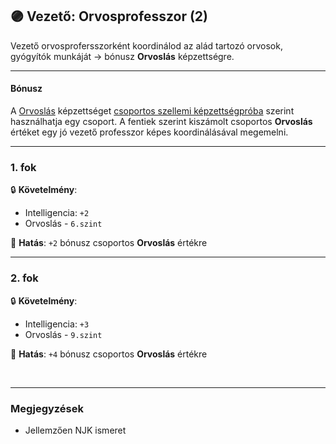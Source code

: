 ## 🟣 Vezető: Orvosprofesszor (2)

Vezető orvosprofersszorként koordinálod az alád tartozó orvosok, gyógyítók munkáját → bónusz **Orvoslás** képzettségre.

---
#### Bónusz

A [Orvoslás](../kepzettsegek.primer.altalanos/orvoslas.md) képzettséget [csoportos szellemi képzettségpróba](../037_csoportos_kepzettsegproba.md#%EF%B8%8F-2-csoportos-szellemi-k%C3%A9pzetts%C3%A9gpr%C3%B3ba) szerint használhatja egy csoport. A fentiek szerint kiszámolt csoportos **Orvoslás** értéket egy jó vezető professzor képes koordinálásával megemelni.

---
### 1. fok

🔒 **Követelmény**:
- Intelligencia: `+2`
- Orvoslás - `6.szint`

🌟 **Hatás**: `+2` bónusz csoportos **Orvoslás** értékre

---
### 2. fok

🔒 **Követelmény**:
- Intelligencia: `+3`
- Orvoslás - `9.szint`

🌟 **Hatás**: `+4` bónusz csoportos **Orvoslás** értékre

<br />

---
### Megjegyzések

- Jellemzően NJK ismeret
